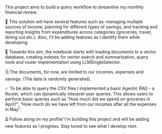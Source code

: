 This project aims to build a query workflow to streamline my monthly financial review.

💼 This solution will have several features such as: managing multiple sources of income, planning for different types of savings, and tracking and reporting insights from expenditures across categories (groceries, travel, dining out etc.). Also, I'll be adding features as I identify them while developing. 

👀 Towards this aim, the notebook starts with loading documents to a vector database, creating indexes for vector search and summarization, query tools and router implementation using LLMSingleSelector. 

🗒 The documents, for now, are limited to our incomes, expenses and savings. (The data is randomly generated). 

✅ To be able to query the CSV files I implemented a basic Agentic RAG - a Router, which can dynamically interpret user queries. This allows users to perform basic queries such as “How much did we spend on groceries in April?”, “How much do we have left from our incomes after all the expenses in May”.

⏳ Follow along on my profile! I'm building this project and will be adding new features as I progress. Stay tuned to see what I develop next.
